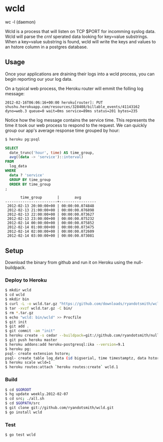 # wcld

wc -l (daemon)

Wcld is a process that will listen on TCP $PORT for incomming syslog data.
Wcld will parse the *crnl* sperated data looking for key=value substrings.
When a key=value substring is found, wcld will write the keys and values
to an hstore column in a postgres database.

## Usage

Once your applications are draining their logs into a wcld process, you can
begin reporting our your log data.

On a typical web process, the Heroku router will emmit the folling log message:

```
2012-02-16T06:06:16+00:00 heroku[router]: PUT shushu.herokuapp.com/resources/328408/billable_events/41143162 dyno=web.3 queue=0 wait=0ms service=89ms status=201 bytes=235
```
Notice how the log message contains the service time. This
represents the time it took our web process to respond to the request. We can
quickly group our app's average response time grouped by hour:

```bash
$ heroku pg:psql
```

```sql
SELECT
  date_trunc('hour', time) AS time_group,
  avg((data -> 'service')::interval)
FROM
  log_data
WHERE
  data ? 'service'
  GROUP BY time_group
  ORDER BY time_group
;
```

```
       time_group       |       avg
------------------------+-----------------
 2012-02-13 20:00:00+00 | 00:00:00.074848
 2012-02-13 21:00:00+00 | 00:00:00.076898
 2012-02-13 22:00:00+00 | 00:00:00.073627
 2012-02-13 23:00:00+00 | 00:00:00.075232
 2012-02-14 00:00:00+00 | 00:00:00.075852
 2012-02-14 01:00:00+00 | 00:00:00.073475
 2012-02-14 02:00:00+00 | 00:00:00.072609
 2012-02-14 03:00:00+00 | 00:00:00.073081
```

## Setup

Download the binary from github and run it on Heroku using the null-buildpack.

### Deploy to Heroku

```bash
$ mkdir wcld
$ cd wcld
$ mkdir bin
$ curl -L -o wcld.tar.gz "https://github.com/downloads/ryandotsmith/wcld/wcld.tar.gz"
$ tar -xvzf wcld.tar.gz -C bin/
$ rm *.tar.gz
$ echo "wcld: bin/wcld" >> Procfile
$ git init
$ git add .
$ git commit -am "init"
$ heroku create -s cedar --buildpack=git://github.com/ryandotsmith/null-buildpack.git
$ git push heroku master
$ heroku addons:add heroku-postgresql:ika --version=9.1
$ heroku pg:
psql- create extension hstore;
psql- create table log_data (id bigserial, time timestamptz, data hstore);
$ heroku scale wcld=1
$ heroku routes:attach `heroku routes:create` wcld.1
```

### Build

```bash
$ cd $GOROOT
$ hg update weekly.2012-02-07
$ cd src; ./all.sh
$ cd $GOPATH/src
$ git clone git://github.com/ryandotsmith/wcld.git
$ go install wcld
```

### Test

```bash
$ go test wcld
```
